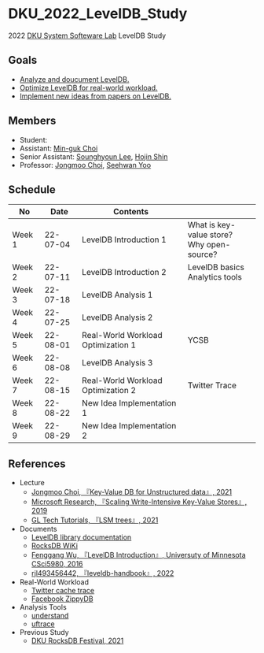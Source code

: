 # DKU_2022_LevelDB_Study
2022 [DKU System Softeware Lab](https://sslab.dankook.ac.kr/) LevelDB Study

## Goals
* [Analyze and doucument LevelDB.](./analysis/README.md)
* [Optimize LevelDB for real-world workload.](./optimization/README.md)
* [Implement new ideas from papers on LevelDB.](./new_implementation/README.md)

## Members
* Student:
* Assistant: [Min-guk Choi](https://github.com/korea-choi)
* Senior Assistant: [Sounghyoun Lee](https://github.com/shl812), [Hojin Shin](https://github.com/shinhojin)
* Professor: [Jongmoo Choi](http://embedded.dankook.ac.kr/~choijm/), [Seehwan Yoo](https://sites.google.com/site/dkumobileos/members/seehwanyoo)

## Schedule
|No|Date|Contents||
|--|--|--|--|
|Week 1|22-07-04|LevelDB Introduction 1|What is key-value store? </br> Why open-source?|
|Week 2|22-07-11|LevelDB Introduction 2|LevelDB basics </br>Analytics tools|
|Week 3|22-07-18|LevelDB Analysis 1||
|Week 4|22-07-25|LevelDB Analysis 2||
|Week 5|22-08-01|Real-World Workload Optimization 1|YCSB|
|Week 6|22-08-08|LevelDB Analysis 3||
|Week 7|22-08-15|Real-World Workload Optimization 2|Twitter Trace|
|Week 8|22-08-22|New Idea Implementation 1||
|Week 9|22-08-29|New Idea Implementation 2||

## References
* Lecture
  - [Jongmoo Choi, 『Key-Value DB for Unstructured data』, 2021](https://mooc.dankook.ac.kr/courses/61d537a3b6b71841651153b3)
  - [Microsoft Research, 『Scaling Write-Intensive Key-Value Stores』, 2019](https://www.youtube.com/watch?v=b6SI8VbcT4w)
  - [GL Tech Tutorials, 『LSM trees』, 2021](https://youtube.com/playlist?list=PLRNjlOFk-f0lJJZVoSAmcwZgVtp64tXaX)
* Documents
  - [LevelDB library documentation](https://github.com/google/leveldb/blob/main/doc/index.md)
  - [RocksDB WiKi](https://github.com/facebook/rocksdb/wiki)
  - [Fenggang Wu, 『LevelDB Introduction』, Universuty of Minnesota CSci5980, 2016](https://www-users.cselabs.umn.edu/classes/Spring-2020/csci5980/index.php?page=presentation)
  - [rjl493456442, 『leveldb-handbook』, 2022](https://github.com/rjl493456442/leveldb-handbook)
* Real-World Workload
  - [Twitter cache trace](https://github.com/twitter/cache-trace)
  - [Facebook ZippyDB](https://github.com/facebook/rocksdb/wiki/RocksDB-Trace%2C-Replay%2C-Analyzer%2C-and-Workload-Generation)
* Analysis Tools
  - [understand](https://licensing.scitools.com/download)
  - [uftrace](https://github.com/namhyung/uftrace)
* Previous Study
  - [DKU RocksDB Festival, 2021](https://github.com/DKU-StarLab/RocksDB_Festival)
